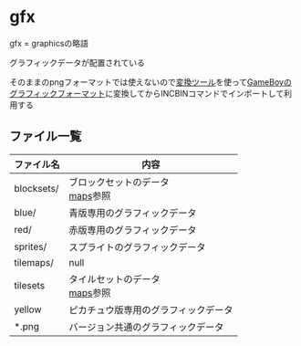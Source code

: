 # gfx

gfx = graphicsの略語

グラフィックデータが配置されている

そのままのpngフォーマットでは使えないので[変換ツール](../docs/rgbgfx.md)を使って[GameBoyのグラフィックフォーマット](../docs/2bpp.md)に変換してからINCBINコマンドでインポートして利用する

## ファイル一覧

 ファイル名  |  内容
---- | ----
 blocksets/  |  ブロックセットのデータ<br/>[maps](../maps/README.md)参照
 blue/  |  青版専用のグラフィックデータ
 red/  |  赤版専用のグラフィックデータ
 sprites/  |  スプライトのグラフィックデータ
 tilemaps/  |  null
 tilesets  |  タイルセットのデータ<br/>[maps](../maps/README.md)参照
 yellow  |  ピカチュウ版専用のグラフィックデータ
 *.png  |  バージョン共通のグラフィックデータ